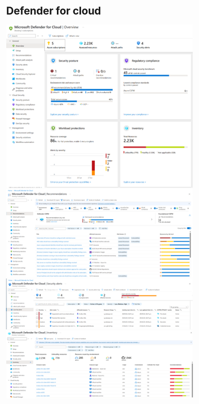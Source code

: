 # Defender for cloud

![overview](img/ch09_01.png)
![Recommendations](img/ch09_02.png)
![alerts](img/ch09_03.png)
![Inventory](img/ch09_04.png)
